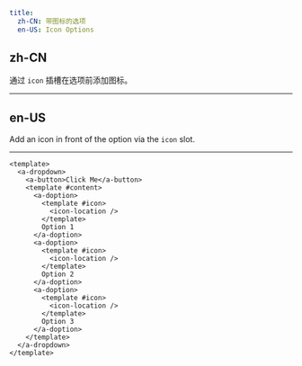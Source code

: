 ```yaml
title:
  zh-CN: 带图标的选项
  en-US: Icon Options
```

## zh-CN

通过 `icon` 插槽在选项前添加图标。

---

## en-US

Add an icon in front of the option via the `icon` slot.

---

```vue
<template>
  <a-dropdown>
    <a-button>Click Me</a-button>
    <template #content>
      <a-doption>
        <template #icon>
          <icon-location />
        </template>
        Option 1
      </a-doption>
      <a-doption>
        <template #icon>
          <icon-location />
        </template>
        Option 2
      </a-doption>
      <a-doption>
        <template #icon>
          <icon-location />
        </template>
        Option 3
      </a-doption>
    </template>
  </a-dropdown>
</template>
```
